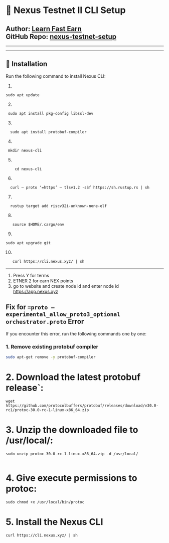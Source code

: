 # 🚀 Nexus Testnet II CLI Setup  
**Author:** [Learn Fast Earn](https://www.youtube.com/@LearnFastEarn2.0)  
**GitHub Repo:** [nexus-testnet-setup](https://github.com/zulfi125/nexus-testnet-setup)  
---
--------------------------------------------------------------------------------------------------------------------------

    
---

## 📜 Installation  
Run the following command to install Nexus CLI:  

1.
 ```
 sudo apt update
```
2.
```
 sudo apt install pkg-config libssl-dev
```
3.
```
  sudo apt install protobuf-compiler
```

4.
```
 mkdir nexus-cli
```
5.
  ```
      cd nexus-cli
  ```

6.
```
  curl — proto ‘=https’ — tlsv1.2 -sSf https://sh.rustup.rs | sh
```
7.
 ```
   rustup target add riscv32i-unknown-none-elf
```
8.
```
   source $HOME/.cargo/env
```
9.
```
sudo apt upgrade git
```
10.
```
   curl https://cli.nexus.xyz/ | sh
```
--------------------------------------------------------------------------------------------------------------------------
1. Press Y for terms
2. ETNER 2 for earn NEX points
3. go to website and create node id and enter node id
   https://app.nexus.xyz

## Fix for `=proto — experimental_allow_proto3_optional orchestrator.proto` Error

If you encounter this error, run the following commands one by one:

### 1. Remove existing protobuf compiler
```bash
sudo apt-get remove -y protobuf-compiler
```


# 2. Download the latest protobuf release`:

```
wget https://github.com/protocolbuffers/protobuf/releases/download/v30.0-rc1/protoc-30.0-rc-1-linux-x86_64.zip

```

# 3. Unzip the downloaded file to /usr/local/:
```
sudo unzip protoc-30.0-rc-1-linux-x86_64.zip -d /usr/local/


```

# 4. Give execute permissions to protoc:

```
sudo chmod +x /usr/local/bin/protoc
```
# 5. Install the Nexus CLI


```
curl https://cli.nexus.xyz/ | sh
```









